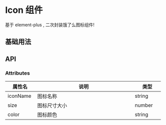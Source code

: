 # Icon 组件

基于 element-plus , 二次封装饿了么图标组件!

## 基础用法

<preview path="../../components/sunIcon/index.vue" title="基本使用" description="Element Plus 常用的图标集合。"></preview>

## API

### Attributes

| <div style="width: 80px">属性名</div>|<div style="width: 300px">说明</div>| <div style="width: 80px">类型</div>| <div style="width: 80px">默认 </div>|
| ------------------------------------| ------------------------| ----------------------------------|------------------------------------|
| iconName      | 图标名称   | string |           |
| size      | 图标尺寸大小   | number |     20    |
| color      | 图标颜色   | string | '#3963bc'   |


